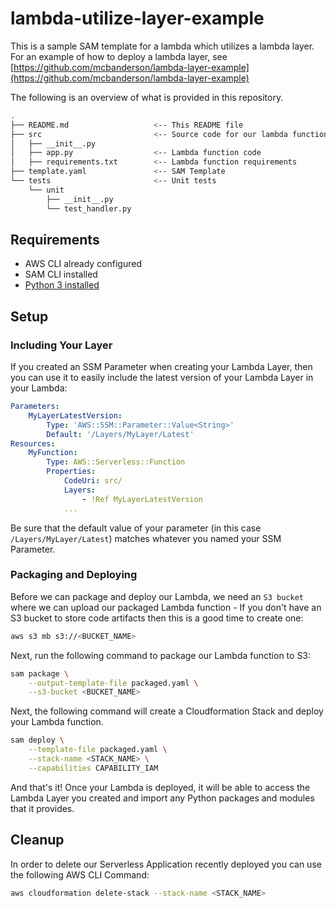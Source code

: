 # lambda-utilize-layer-example

This is a sample SAM template for a lambda which utilizes a lambda layer. For an example of how to deploy a lambda layer, see [https://github.com/mcbanderson/lambda-layer-example](https://github.com/mcbanderson/lambda-layer-example)

The following is an overview of what is provided in this repository.

```bash
.
├── README.md                   <-- This README file
├── src                         <-- Source code for our lambda function
│   ├── __init__.py
│   ├── app.py                  <-- Lambda function code
│   ├── requirements.txt        <-- Lambda function requirements
├── template.yaml               <-- SAM Template
└── tests                       <-- Unit tests
    └── unit
        ├── __init__.py
        └── test_handler.py
```

## Requirements

* AWS CLI already configured
* SAM CLI installed
* [Python 3 installed](https://www.python.org/downloads/)

## Setup

### Including Your Layer

If you created an SSM Parameter when creating your Lambda Layer, then you can use it to easily include the latest version of your Lambda Layer in your Lambda:

```yaml
Parameters:
    MyLayerLatestVersion:
        Type: 'AWS::SSM::Parameter::Value<String>'
        Default: '/Layers/MyLayer/Latest'
Resources:
    MyFunction:
        Type: AWS::Serverless::Function
        Properties:
            CodeUri: src/
            Layers:
                - !Ref MyLayerLatestVersion
            ...
```

Be sure that the default value of your parameter (in this case `/Layers/MyLayer/Latest`) matches whatever you named your SSM Parameter.

### Packaging and Deploying

Before we can package and deploy our Lambda, we need an `S3 bucket` where we can upload our packaged Lambda function - If you don't have an S3 bucket to store code artifacts then this is a good time to create one:

```bash
aws s3 mb s3://<BUCKET_NAME>
```

Next, run the following command to package our Lambda function to S3:

```bash
sam package \
    --output-template-file packaged.yaml \
    --s3-bucket <BUCKET_NAME>
```

Next, the following command will create a Cloudformation Stack and deploy your Lambda function.

```bash
sam deploy \
    --template-file packaged.yaml \
    --stack-name <STACK_NAME> \
    --capabilities CAPABILITY_IAM
```

And that's it! Once your Lambda is deployed, it will be able to access the Lambda Layer you created and import any Python packages and modules that it provides.

## Cleanup

In order to delete our Serverless Application recently deployed you can use the following AWS CLI Command:

```bash
aws cloudformation delete-stack --stack-name <STACK_NAME>
```
